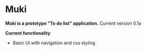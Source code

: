 # Muki

<b>Muki is a prototype "To do list" application.</b> Current version 0.1a


<b>Current functionality</b>
<ul>
<li>
Basic UI with navigation and css styling
</li>
</ul>
